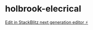 # holbrook-elecrical

[Edit in StackBlitz next generation editor ⚡️](https://stackblitz.com/~/github.com/toniodz/holbrook-elecrical)